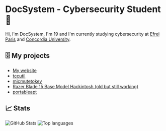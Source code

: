 # DocSystem - Cybersecurity Student 🔐

Hi, I'm DocSystem, I'm 19 and I'm currently studying cybersecurity at [Efrei Paris](https://efrei.fr) and [Concordia University](https://concordia.ca).

## 🗄 My projects

* [My website](https://docsystem.xyz/)
* [tccutil](https://github.com/DocSystem/tccutil/)
* [micmutetokey](https://github.com/DocSystem/micmutetokey/)
* [Razer Blade 15 Base Model Hackintosh (old but still working)](https://github.com/DocSystem/razerbladehackintosh/)
* [portableapt](https://github.com/DocSystem/portableapt/)

## 📈 Stats

<picture>
  <source media="(prefers-color-scheme: dark)" srcset="https://github-stats.docsystem.xyz/?username=DocSystem&show_icons=true&theme=dark&hide_border=true">
  <source media="(prefers-color-scheme: light)" srcset="https://github-stats.docsystem.xyz/?username=DocSystem&show_icons=true&hide_border=true">
  <img alt="GitHub Stats" src="https://github-stats.docsystem.xyz/?username=DocSystem&show_icons=true&hide_border=true">
</picture>
<picture>
  <source media="(prefers-color-scheme: dark)" srcset="https://github-stats.docsystem.xyz/top-langs/?username=DocSystem&layout=compact&theme=dark&hide_border=true">
  <source media="(prefers-color-scheme: light)" srcset="https://github-stats.docsystem.xyz/top-langs/?username=DocSystem&layout=compact&hide_border=true">
  <img alt="Top languages" src="https://github-stats.docsystem.xyz/top-langs/?username=DocSystem&layout=compact&hide_border=true">
</picture>
